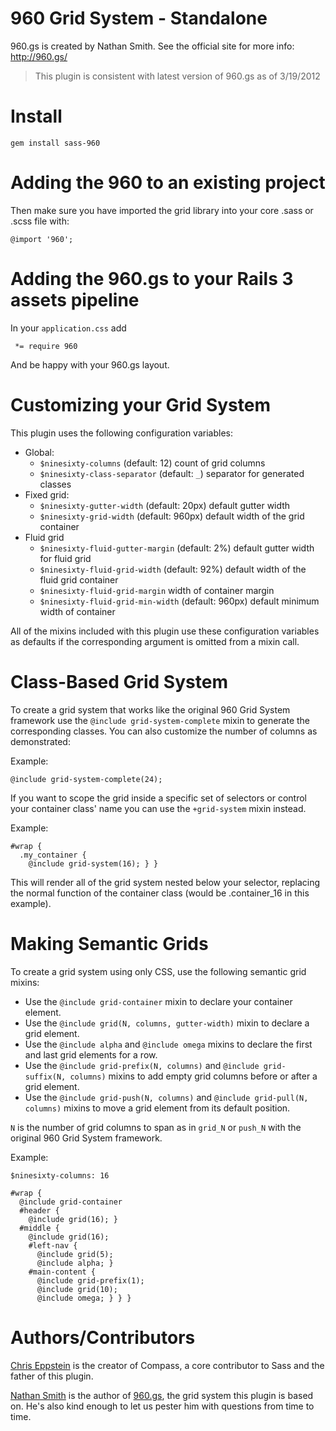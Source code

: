 960 Grid System - Standalone
============================

960.gs is created by Nathan Smith. See the official site for more info: <http://960.gs/>

> This plugin is consistent with latest version of 960.gs as of 3/19/2012

Install
=======

    gem install sass-960

Adding the 960 to an existing project
=====================================

Then make sure you have imported the grid library into your core .sass or .scss file with:

    @import '960';

Adding the 960.gs to your Rails 3 assets pipeline
=================================================

In your `application.css` add

     *= require 960

And be happy with your 960.gs layout.

Customizing your Grid System
============================

This plugin uses the following configuration variables:

* Global:
  * `$ninesixty-columns` (default: 12) count of grid columns
  * `$ninesixty-class-separator` (default: `_`) separator for generated classes
* Fixed grid:
  * `$ninesixty-gutter-width` (default: 20px) default gutter width
  * `$ninesixty-grid-width` (default: 960px) default width of the grid container
* Fluid grid
  * `$ninesixty-fluid-gutter-margin` (default: 2%) default gutter width for fluid grid
  * `$ninesixty-fluid-grid-width` (default: 92%) default width of the fluid grid container
  * `$ninesixty-fluid-grid-margin` width of container margin
  * `$ninesixty-fluid-grid-min-width` (default: 960px) default minimum width of container

All of the mixins included with this plugin use these configuration variables
as defaults if the corresponding argument is omitted from a mixin call.

Class-Based Grid System
=======================

To create a grid system that works like the original 960 Grid System framework
use the `@include grid-system-complete` mixin to generate the corresponding classes. You
can also customize the number of columns as demonstrated:

Example:

    @include grid-system-complete(24);

If you want to scope the grid inside a specific set of selectors or control your container class' name you can use the `+grid-system` mixin instead.

Example:

    #wrap {
      .my_container {
        @include grid-system(16); } }

This will render all of the grid system nested below your selector, replacing the normal function of the container class (would be .container_16 in this example).

Making Semantic Grids
=====================

To create a grid system using only CSS, use the following semantic grid mixins:

* Use the `@include grid-container` mixin to declare your container element.
* Use the `@include grid(N, columns, gutter-width)` mixin to declare a grid element.
* Use the `@include alpha` and `@include omega` mixins to declare the first and last grid elements for a row.
* Use the `@include grid-prefix(N, columns)` and `@include grid-suffix(N, columns)` mixins to add empty grid columns before or after a grid element.
* Use the `@include grid-push(N, columns)` and `@include grid-pull(N, columns)` mixins to move a grid element from its default position.

`N` is the number of grid columns to span as in `grid_N` or `push_N` with the original 960 Grid System framework.

Example:

    $ninesixty-columns: 16

    #wrap {
      @include grid-container
      #header {
        @include grid(16); }
      #middle {
        @include grid(16);
        #left-nav {
          @include grid(5);
          @include alpha; }
        #main-content {
          @include grid-prefix(1);
          @include grid(10);
          @include omega; } } }

Authors/Contributors
====================

[Chris Eppstein](http://chriseppstein.github.com/) is the creator of Compass, a core contributor to Sass and the father of this plugin.

[Nathan Smith](http://sonspring.com/) is the author of [960.gs](http://960.gs/), the grid system this plugin is based on. He's also kind enough to let us pester him with questions from time to time.
